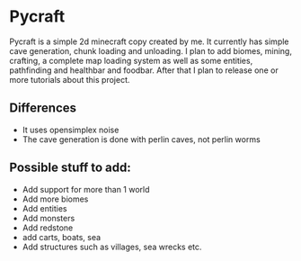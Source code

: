 # Pycraft
 Pycraft is a simple 2d minecraft copy created by me. It currently has simple cave generation, chunk loading and unloading. I plan to add biomes, mining, crafting, a complete map loading system as well as some entities, pathfinding and healthbar and foodbar. After that I plan to release one or more tutorials about this project.



## Differences
  * It uses opensimplex noise
  * The cave generation is done with perlin caves, not perlin worms

## Possible stuff to add:
  * Add support for more than 1 world
  * Add more biomes
  * Add entities
  * Add monsters
  * Add redstone
  * add carts, boats, sea
  * Add structures such as villages, sea wrecks etc.
